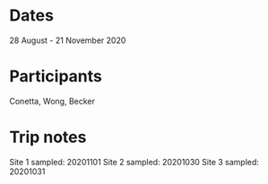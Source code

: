# Dates
28 August - 21 November 2020

# Participants
Conetta, Wong, Becker

# Trip notes
Site 1 sampled: 20201101
Site 2 sampled: 20201030
Site 3 sampled: 20201031
